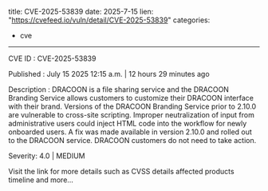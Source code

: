  
title: CVE-2025-53839
date: 2025-7-15
lien: "https://cvefeed.io/vuln/detail/CVE-2025-53839"
categories:
  - cve
---

CVE ID : CVE-2025-53839

Published :  July 15
2025
12:15 a.m. | 12 hours
29 minutes ago

Description : DRACOON is a file sharing service
and the DRACOON Branding Service allows customers to customize their DRACOON interface with their brand. Versions of the DRACOON Branding Service prior to 2.10.0 are vulnerable to cross-site scripting. Improper neutralization of input from administrative users could inject HTML code into the workflow for newly onboarded users. A fix was made available in version 2.10.0 and rolled out to the DRACOON service. DRACOON customers do not need to take action.

Severity: 4.0 | MEDIUM

Visit the link for more details
such as CVSS details
affected products
timeline
and more...
